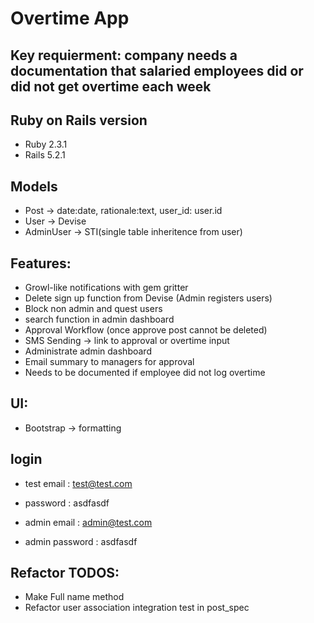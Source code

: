 # Overtime App


## Key requierment: company needs a documentation that salaried employees did or did not get overtime each week

## Ruby on Rails version
- Ruby 2.3.1
- Rails 5.2.1

## Models
- Post -> date:date, rationale:text, user_id: user.id
- User -> Devise
- AdminUser -> STI(single table inheritence from user)

## Features:
- Growl-like notifications with gem gritter
- Delete sign up function from Devise (Admin registers users)
- Block non admin and quest users
- search function in admin dashboard 
- Approval Workflow (once approve post cannot be deleted)
- SMS Sending -> link to approval or overtime input
- Administrate admin dashboard
- Email summary to managers for approval
- Needs to be documented if employee did not log overtime

## UI:
- Bootstrap -> formatting

## login
- test email : test@test.com
- password : asdfasdf

- admin email : admin@test.com
- admin password : asdfasdf

## Refactor TODOS:
- Make Full name method
- Refactor user association integration test in post_spec
